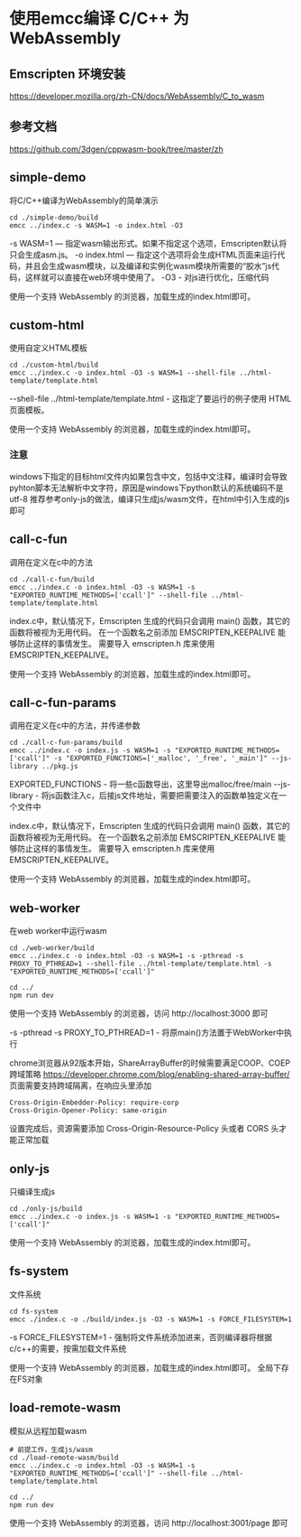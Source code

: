 # 使用emcc编译 C/C++ 为 WebAssembly

## Emscripten 环境安装
https://developer.mozilla.org/zh-CN/docs/WebAssembly/C_to_wasm

## 参考文档
https://github.com/3dgen/cppwasm-book/tree/master/zh

## simple-demo
将C/C++编译为WebAssembly的简单演示

```shell
cd ./simple-demo/build
emcc ../index.c -s WASM=1 -o index.html -O3
```

-s WASM=1 — 指定wasm输出形式。如果不指定这个选项，Emscripten默认将只会生成asm.js。
-o index.html — 指定这个选项将会生成HTML页面来运行代码，并且会生成wasm模块，以及编译和实例化wasm模块所需要的“胶水”js代码，这样就可以直接在web环境中使用了。
-O3 - 对js进行优化，压缩代码

使用一个支持 WebAssembly 的浏览器，加载生成的index.html即可。

## custom-html
使用自定义HTML模板

```shell
cd ./custom-html/build
emcc ../index.c -o index.html -O3 -s WASM=1 --shell-file ../html-template/template.html
```

--shell-file ../html-template/template.html - 这指定了要运行的例子使用 HTML 页面模板。

使用一个支持 WebAssembly 的浏览器，加载生成的index.html即可。

### 注意
windows下指定的目标html文件内如果包含中文，包括中文注释，编译时会导致pyhton脚本无法解析中文字符，原因是windows下python默认的系统编码不是utf-8
推荐参考only-js的做法，编译只生成js/wasm文件，在html中引入生成的js即可

## call-c-fun
调用在定义在c中的方法

```shell
cd ./call-c-fun/build
emcc ../index.c -o index.html -O3 -s WASM=1 -s "EXPORTED_RUNTIME_METHODS=['ccall']" --shell-file ../html-template/template.html
```

index.c中，默认情况下，Emscripten 生成的代码只会调用 main() 函数，其它的函数将被视为无用代码。
在一个函数名之前添加 EMSCRIPTEN_KEEPALIVE 能够防止这样的事情发生。
需要导入 emscripten.h 库来使用 EMSCRIPTEN_KEEPALIVE。

使用一个支持 WebAssembly 的浏览器，加载生成的index.html即可。

## call-c-fun-params
调用在定义在c中的方法，并传递参数

```shell
cd ./call-c-fun-params/build
emcc ../index.c -o index.js -s WASM=1 -s "EXPORTED_RUNTIME_METHODS=['ccall']" -s "EXPORTED_FUNCTIONS=['_malloc', '_free', '_main']" --js-library ../pkg.js
```
EXPORTED_FUNCTIONS - 将一些c函数导出，这里导出malloc/free/main
--js-library - 将js函数注入c，后接js文件地址，需要把需要注入的函数单独定义在一个文件中

index.c中，默认情况下，Emscripten 生成的代码只会调用 main() 函数，其它的函数将被视为无用代码。
在一个函数名之前添加 EMSCRIPTEN_KEEPALIVE 能够防止这样的事情发生。
需要导入 emscripten.h 库来使用 EMSCRIPTEN_KEEPALIVE。

使用一个支持 WebAssembly 的浏览器，加载生成的index.html即可。

## web-worker
在web worker中运行wasm

```shell
cd ./web-worker/build
emcc ../index.c -o index.html -O3 -s WASM=1 -s -pthread -s PROXY_TO_PTHREAD=1 --shell-file ../html-template/template.html -s "EXPORTED_RUNTIME_METHODS=['ccall']"

cd ../
npm run dev
```
使用一个支持 WebAssembly 的浏览器，访问 http://localhost:3000 即可

-s -pthread -s PROXY_TO_PTHREAD=1 - 将原main()方法置于WebWorker中执行

chrome浏览器从92版本开始，ShareArrayBuffer的时候需要满足COOP、COEP跨域策略
https://developer.chrome.com/blog/enabling-shared-array-buffer/
页面需要支持跨域隔离，在响应头里添加

```
Cross-Origin-Embedder-Policy: require-corp
Cross-Origin-Opener-Policy: same-origin
```
 
设置完成后，资源需要添加 Cross-Origin-Resource-Policy 头或者 CORS 头才能正常加载

## only-js
只编译生成js

```shell
cd ./only-js/build
emcc ../index.c -o index.js -s WASM=1 -s "EXPORTED_RUNTIME_METHODS=['ccall']" 
```

使用一个支持 WebAssembly 的浏览器，加载生成的index.html即可。

## fs-system
文件系统

```shell
cd fs-system
emcc ./index.c -o ./build/index.js -O3 -s WASM=1 -s FORCE_FILESYSTEM=1
```

-s FORCE_FILESYSTEM=1 - 强制将文件系统添加进来，否则编译器将根据c/c++的需要，按需加载文件系统

使用一个支持 WebAssembly 的浏览器，加载生成的index.html即可。
全局下存在FS对象

## load-remote-wasm
模拟从远程加载wasm

```shell
# 前提工作，生成js/wasm
cd ./load-remote-wasm/build
emcc ../index.c -o index.html -O3 -s WASM=1 -s "EXPORTED_RUNTIME_METHODS=['ccall']" --shell-file ../html-template/template.html

cd ../
npm run dev
```

使用一个支持 WebAssembly 的浏览器，访问 http://localhost:3001/page 即可

